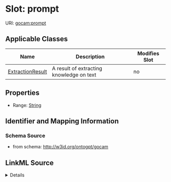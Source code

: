 

# Slot: prompt

URI: [gocam:prompt](http://w3id.org/ontogpt/gocam/prompt)



<!-- no inheritance hierarchy -->





## Applicable Classes

| Name | Description | Modifies Slot |
| --- | --- | --- |
| [ExtractionResult](ExtractionResult.md) | A result of extracting knowledge on text |  no  |







## Properties

* Range: [String](String.md)





## Identifier and Mapping Information







### Schema Source


* from schema: http://w3id.org/ontogpt/gocam




## LinkML Source

<details>
```yaml
name: prompt
from_schema: http://w3id.org/ontogpt/gocam
rank: 1000
alias: prompt
owner: ExtractionResult
domain_of:
- ExtractionResult
range: string

```
</details>